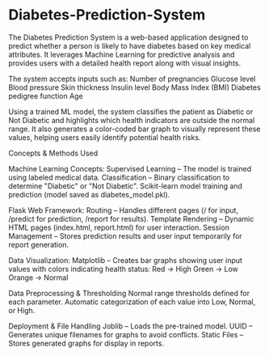 # Diabetes-Prediction-System
The Diabetes Prediction System is a web-based application designed to predict whether a person is likely to have diabetes based on key medical attributes. It leverages Machine Learning for predictive analysis and provides users with a detailed health report along with visual insights.

The system accepts inputs such as:
Number of pregnancies
Glucose level
Blood pressure
Skin thickness
Insulin level
Body Mass Index (BMI)
Diabetes pedigree function
Age

Using a trained ML model, the system classifies the patient as Diabetic or Not Diabetic and highlights which health indicators are outside the normal range. It also generates a color-coded bar graph to visually represent these values, helping users easily identify potential health risks.

Concepts & Methods Used

Machine Learning Concepts:
      Supervised Learning – The model is trained using labeled medical data.
      Classification – Binary classification to determine "Diabetic" or "Not Diabetic".
      Scikit-learn model training and prediction (model saved as diabetes_model.pkl).

Flask Web Framework:
      Routing – Handles different pages (/ for input, /predict for prediction, /report for results).
      Template Rendering – Dynamic HTML pages (index.html, report.html) for user interaction.
      Session Management – Stores prediction results and user input temporarily for report generation.

Data Visualization:
      Matplotlib – Creates bar graphs showing user input values with colors indicating health status:
      Red → High
      Green → Low
      Orange → Normal

Data Preprocessing & Thresholding
      Normal range thresholds defined for each parameter.
      Automatic categorization of each value into Low, Normal, or High.

Deployment & File Handling
      Joblib – Loads the pre-trained model.
      UUID – Generates unique filenames for graphs to avoid conflicts.
      Static Files – Stores generated graphs for display in reports.
